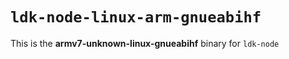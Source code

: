 # `ldk-node-linux-arm-gnueabihf`

This is the **armv7-unknown-linux-gnueabihf** binary for `ldk-node`
